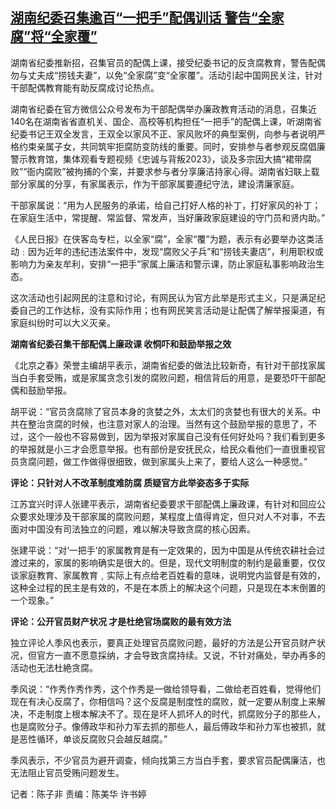 <!--1712046380000-->
[湖南纪委召集逾百“一把手”配偶训话 警告“全家腐”将“全家覆”](https://www.rfa.org/mandarin/yataibaodao/zhengzhi/ec-04022024042555.html)
------

<p>湖南省纪委推新招，召集官员的配偶上课，接受纪委书记的反贪腐教育，警告配偶勿与丈夫成“捞钱夫妻”，以免“全家腐”变“全家覆”。活动引起中国网民关注，针对干部配偶教育能有助反腐成讨论热点。</p><p>湖南省纪委在官方微信公众号发布为干部配偶举办廉政教育活动的消息，召集近140名在湖南省省直机关、国企、高校等机构担任“一把手”的配偶上课，听湖南省纪委书记王双全发言，王双全以家风不正、家风败坏的典型案例，向参与者说明严格约束亲属子女，共同筑牢拒腐防变防线的重要。同时，安排参与者参观反腐倡廉警示教育馆，集体观看专题视频《忠诚与背叛2023》，谈及多宗因大搞“裙带腐败”“衙内腐败”被拘捕的个案，并要求参与者分享廉洁持家心得。湖南省妇联上载部分家属的分享，有家属表示，作为干部家属要遵纪守法，建设清廉家庭。</p><p>干部家属说：“用为人民服务的承诺，给自己打好人格的补丁，打好家风的补丁；在家庭生活中，常提醒、常监督、常发声，当好廉政家庭建设的守门员和贤内助。”</p><p>《人民日报》在侠客岛专栏，以全家“腐”，全家“覆”为题，表示有必要举办这类活动﹕因为近年的违纪违法案件中，发现“腐败父子兵”和“捞钱夫妻店”，利用职权或影响力为亲友牟利，安排“一把手”家属上廉洁和警示课，防止家庭私事影响政治生态。</p><p>这次活动也引起网民的注意和讨论，有网民认为官方此举是形式主义，只是满足纪委自己的工作达标，没有实际作用；也有网民笑言活动是让配偶了解举报渠道，有家庭纠纷时可以大义灭亲。</p><p><strong>湖南省纪委召集干部配偶上廉政课 收恫吓和鼓励举报之效</strong></p><p>《北京之春》荣誉主编胡平表示，湖南省纪委的做法比较新奇，有针对干部找家属当白手套受贿，或是家属贪念引发的腐败问题，相信背后的用意，是要恐吓干部配偶和鼓励举报。</p><p>胡平说：“官员贪腐除了官员本身的贪婪之外，太太们的贪婪也有很大的关系。中共在整治贪腐的时候，也注意对家人的治理。当然有这个鼓励举报的意思了，不过，这个一般也不容易做到，因为举报对家属自己没有任何好处吗？我们看到更多的举报就是小三才会愿意举报。也有部份是安抚民众，给民众看他们一直很重视官员贪腐问题，做工作做得很细致，做到家属头上来了，要给人这么一种感觉。”</p><p><strong>评论：只针对人不改革制度难防腐 质疑官方此举姿态多于实际</strong></p><p>江苏宜兴时评人张建平表示，湖南省纪委要求干部配偶上廉政课，有针对和回应公众要求处理涉及干部家属的腐败问题，某程度上值得肯定，但只对人不对事，不去面对中国没有司法独立的问题，难以解决导致贪腐的核心因素。</p><p>张建平说：“对‘一把手’的家属教育是有一定效果的，因为中国是从传统农耕社会过渡过来的，家属的影响确实是很大的。但是，现代文明制度的制约是最重要，仅仅谈家庭教育、家属教育﹐实际上有点给老百姓看的意味，说明党内监督是有效的，这种全过程的民主是有效的，不是在本质上的解决这个问题，只是现在本末倒置的一个现象。”</p><p><strong>评论：公开官员财产状况 才是杜绝官场腐败的最有效方法</strong></p><p>独立评论人季风也表示，要真正处理官员腐败问题，最好的方法是公开官员财产状况，但官方一直不愿意採纳，才会导致贪腐持续。又说，不针对痛处，举办再多的活动也无法杜絶贪腐。</p><p>季风说：“作秀作秀作秀，这个作秀是一做给领导看，二做给老百姓看，觉得他们现在有决心反腐了，你相信吗？这个反腐是制度性的腐败，就一定要从制度上来解决，不走制度上根本解决不了。现在是坏人抓坏人的时代，抓腐败分子的那些人，也是腐败分子。像傅政华和孙力军去抓的那些人，最后傅政华和孙力军也被抓，就是恶性循环，单谈反腐败只会越反越腐。”</p><p>季风表示，不少官员为避开调查，倾向找第三方当白手套，要求官员配偶廉洁，也无法阻止官员受贿问题发生。</p><p>记者：陈子非 责编：陈美华 许书婷</p><p></p>
